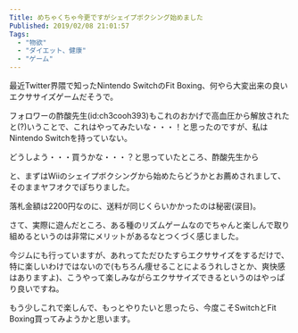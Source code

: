 ```yaml
---
Title: めちゃくちゃ今更ですがシェイプボクシング始めました
Published: 2019/02/08 21:01:57
Tags:
  - "物欲"
  - "ダイエット、健康"
  - "ゲーム"
---
```

最近Twitter界隈で知ったNintendo SwitchのFit Boxing、何やら大変出来の良いエクササイズゲームだそうで。  

<?# AmazonAffiliate B07HYKWLJH /?>






<?# OEmbed "http://nlab.itmedia.co.jp/nl/articles/1901/22/news126.html" /?>

フォロワーの酢酸先生(id:ch3cooh393)もこれのおかげで高血圧から解放されたと(?)いうことで、これはやってみたいな・・・！と思ったのですが、私はNintendo Switchを持っていない。  



<?# OEmbed "https://blog.ch3cooh.jp/entry/20190205/1549372500" /?>



どうしよう・・・買うかな・・・？と思っていたところ、酢酸先生から  


<?# Twitter 1088668600439693312 /?>

<?# Twitter 1088672214092701696 /?>

<?# Twitter 1092779241366740994 /?>

と、まずはWiiのシェイプボクシングから始めたらどうかとお薦めされまして、そのままヤフオクでぽちりました。  

<?# AmazonAffiliate B0046ECA36 /?>


落札金額は2200円なのに、送料が同じくらいかかったのは秘密(涙目)。  

さて、実際に遊んだところ、ある種のリズムゲームなのでちゃんと楽しんで取り組めるというのは非常にメリットがあるなとつくづく感じました。  

今ジムにも行っていますが、あれってただひたすらエクササイズをするだけで、特に楽しいわけではないので(もちろん痩せることによるうれしさとか、爽快感はありますよ)、こうやって楽しみながらエクササイズできるというのはやっぱり良いですね。  

もう少しこれで楽しんで、もっとやりたいと思ったら、今度こそSwitchとFit Boxing買ってみようかと思います。  

<?# AmazonAffiliate B01NCXFWIZ /?>

<?# AmazonAffiliate B01N5QLLT3 /?>

